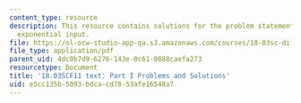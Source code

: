 ```yaml
---
content_type: resource
description: This resource contains solutions for the problem statements related to
  exponential input.
file: https://ol-ocw-studio-app-qa.s3.amazonaws.com/courses/18-03sc-differential-equations-fall-2011/e5cc135b5093bdcacd7853afe16548a7_MIT18_03SCF11_ps2_s8_9s.pdf
file_type: application/pdf
parent_uid: 4dc0b7d9-6276-143e-0c61-0888caefa273
resourcetype: Document
title: '18.03SCF11 text: Part I Problems and Solutions'
uid: e5cc135b-5093-bdca-cd78-53afe16548a7
---
```

